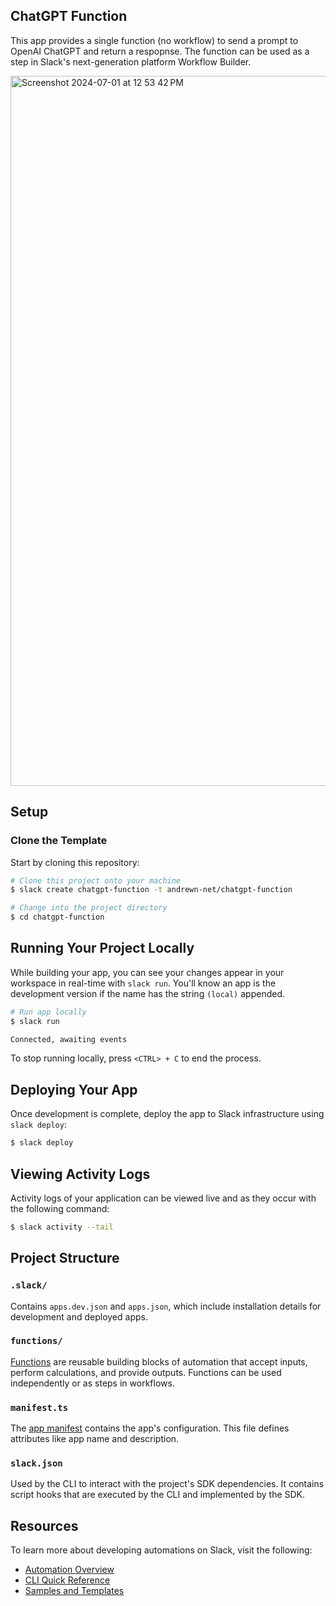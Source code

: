 ## ChatGPT Function

This app provides a single function (no workflow) to send a prompt to OpenAI ChatGPT and return a respopnse. The function can be used as a step in Slack's next-generation platform Workflow Builder.

<img width="1136" alt="Screenshot 2024-07-01 at 12 53 42 PM" src="https://github.com/andrewn-net/chatgpt-function/assets/27248499/dd86c643-80ef-4f72-87f0-de2078247cd8">

## Setup

### Clone the Template

Start by cloning this repository:

```zsh
# Clone this project onto your machine
$ slack create chatgpt-function -t andrewn-net/chatgpt-function

# Change into the project directory
$ cd chatgpt-function
```

## Running Your Project Locally

While building your app, you can see your changes appear in your workspace in
real-time with `slack run`. You'll know an app is the development version if the
name has the string `(local)` appended.

```zsh
# Run app locally
$ slack run

Connected, awaiting events
```

To stop running locally, press `<CTRL> + C` to end the process.

## Deploying Your App

Once development is complete, deploy the app to Slack infrastructure using
`slack deploy`:

```zsh
$ slack deploy
```

## Viewing Activity Logs

Activity logs of your application can be viewed live and as they occur with the
following command:

```zsh
$ slack activity --tail
```

## Project Structure

### `.slack/`

Contains `apps.dev.json` and `apps.json`, which include installation details for
development and deployed apps.

### `functions/`

[Functions](https://api.slack.com/automation/functions) are reusable building
blocks of automation that accept inputs, perform calculations, and provide
outputs. Functions can be used independently or as steps in workflows.

### `manifest.ts`

The [app manifest](https://api.slack.com/automation/manifest) contains the app's
configuration. This file defines attributes like app name and description.

### `slack.json`

Used by the CLI to interact with the project's SDK dependencies. It contains
script hooks that are executed by the CLI and implemented by the SDK.

## Resources

To learn more about developing automations on Slack, visit the following:

- [Automation Overview](https://api.slack.com/automation)
- [CLI Quick Reference](https://api.slack.com/automation/cli/quick-reference)
- [Samples and Templates](https://api.slack.com/automation/samples)
